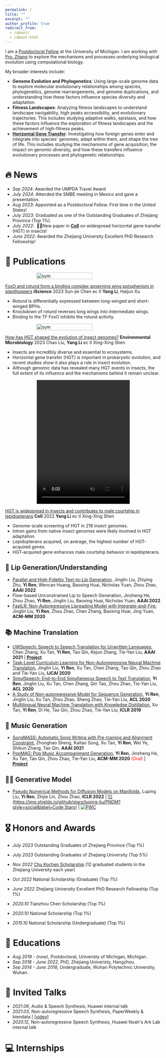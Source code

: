 ```yaml
---
permalink: /
title: ""
excerpt: ""
author_profile: true
redirect_from: 
  - /about/
  - /about.html
---
```


<span class='anchor' id='about-me'></span>

I am a [Postdoctoral Fellow](https://prod.lsa.umich.edu/eeb/people/postdoctoral-fellows/yang-li.html) at the University of Michigan. I am working with [Pro. Zhang](https://websites.umich.edu/~zhanglab/Research.html) to explore the mechanisms and processes underlying biological evolution using computational biology.

My broader interests include:
- **Genome Evolution and Phylogenetics**: Using large-scale genome data to explore molecular evolutionary relationships among species, phylogenetics, genome rearrangements, and genome duplications, and understanding how these factors influence species diversity and adaptation.
- **Fitness Landscapes**: Analyzing fitness landscapes to understand landscape navigability, high peaks accessibility, and evolutionary trajectories. This includes studying adaptive walks, epistasis, and how these factors influence the exploration of fitness landscapes and the achievement of high-fitness peaks.
- **[Horizontal Gene Transfer](https://doi.org/10.1016/j.cell.2022.06.014)**: Investigating how foreign genes enter and integrate into species' genomes, adapt within them, and shape the tree of life. This includes studying the mechanisms of gene acquisition, the impact on genomic diversity, and how these transfers influence evolutionary processes and phylogenetic relationships.



# 🔥 News
- *Sep 2024*: Awarded the UMPDA Travel Award
- *July 2024*: Attended the SMBE meeting in Mexico and gave a presentation.
- *Aug 2023*: Appointed as a Postdoctoral Fellow. First time in the United States!
- *July 2023*: Graduated as one of the Outstanding Graduates of Zhejiang Province (Top 1%).
- *July 2022*: &nbsp;🎉🎉New paper in **[Cell](https://doi.org/10.1016/j.cell.2022.06.014)** on widespread horizontal gene transfer (HGT) in insects!
- *June 2022*: Awarded the Zhejiang University Excellent PhD Research Fellowship!


# 📝 Publications 


<div class='paper-box' ><div class='paper-box-image' style="display: flex; justify-content: center; align-items: center;"><img src='images/P_xu.png' alt="sym" width="60%"></div>
<div class='paper-box-text' markdown="1">

[FoxO and rotund form a binding complex governing wing polyphenism in planthoppers](https://doi.org/10.1016/j.isci.2023.107182) **iScience** 2023 Sun-jie Chen ec tl **Yang Li**, Haijun Xu

- *Rotund* is differentially expressed between long-winged and short-winged BPHs.
- Knockdown of rotund reverses long wings into intermediate wings.
- Binding to the TF FoxO inhibits the rotund activity.
</div>
</div>

<p style="margin-left;margin-bottom: 2px;margin-top: 2px"><div class='paper-box' ><div class='paper-box-image' style="display: flex; justify-content: center; align-items: center;"><img src='images/P-Env.png' alt="sym" width="60%"></div>
<div class='paper-box-text' markdown="1">

[How has HGT shaped the evolution of insect genomes?](https://doi.org/10.1111/1462-2920.16311) **Environmental Microbiology** 2023 Chao Liu, **Yang Li** ec tl Xing-Xing Shen

- Insects are incredibly diverse and essential to ecosystems.
- Horizontal gene transfer (HGT) is important in prokaryotic evolution, and recent studies show it also plays a role in insect evolution.
- Although genomic data has revealed many HGT events in insects, the full extent of its influence and the mechanisms behind it remain unclear.
</div>
</div>

<div class='paper-box'>
    <div class='paper-box-video' style="display: flex; justify-content: center; align-items: center;">
        <video width="300" height="400" controls autoplay loop muted>
            <source src="images/Cell_video.mp4" type="video/mp4">
            Your browser does not support the video tag.
        </video>
    </div>
</div>
<div class='paper-box-text' markdown="1">

[HGT is widespread in insects and contributes to male courtship in lepidopterans](https://doi.org/10.1111/1462-2920.16311) **Cell** 2022 **Yang Li** ec tl Xing-Xing Shen

- Genome-scale screening of HGT in 218 insect genomes.
- Intron gains from native insect genomes were likely involved in HGT adaptation.
- Lepidopterans acquired, on average, the highest number of HGT-acquired genes.
- HGT-acquired gene enhances male courtship behavior in lepidopterans.

</div>
</div>

## 👄 Lip Generation/Understanding
- [Parallel and High-Fidelity Text-to-Lip Generation](https://arxiv.org/abs/2107.06831), Jinglin Liu, Zhiying Zhu, **Yi Ren**, Wencan Huang, Baoxing Huai, Nicholas Yuan, Zhou Zhao, **AAAI 2022**
- Flow-based Unconstrained Lip to Speech Generation, Jinzheng He, Zhou Zhao, **Yi Ren**, Jinglin Liu, Baoxing Huai, Nicholas Yuan, **AAAI 2022**
- [FastLR: Non-Autoregressive Lipreading Model with Integrate-and-Fire](https://dl.acm.org/doi/10.1145/3394171.3413740), Jinglin Liu, **Yi Ren**, Zhou Zhao, Chen Zhang, Baoxing Huai, Jing Yuan, **ACM-MM 2020**

## 📚 Machine Translation 
- [UWSpeech: Speech to Speech Translation for Unwritten Languages](https://arxiv.org/abs/2006.07926), Chen Zhang, Xu Tan, **Yi Ren**, Tao Qin, Kejun Zhang, Tie-Yan Liu, **AAAI 2021** \| [**Project**](https://speechresearch.github.io/uwspeech/)
- [Task-Level Curriculum Learning for Non-Autoregressive Neural Machine Translation](https://www.ijcai.org/Proceedings/2020/0534.pdf), Jinglin Liu, **Yi Ren**, Xu Tan, Chen Zhang, Tao Qin, Zhou Zhao and Tie-Yan Liu, **IJCAI 2020**
- [SimulSpeech: End-to-End Simultaneous Speech to Text Translation](https://www.aclweb.org/anthology/2020.acl-main.350), **Yi Ren**, Jinglin Liu, Xu Tan, Chen Zhang, Qin Tao, Zhou Zhao, Tie-Yan Liu, **ACL 2020**
- [A Study of Non-autoregressive Model for Sequence Generation](https://arxiv.org/abs/2004.10454), **Yi Ren**, Jinglin Liu, Xu Tan, Zhou Zhao, Sheng Zhao, Tie-Yan Liu, **ACL 2020**
- [Multilingual Neural Machine Translation with Knowledge Distillation](https://openreview.net/forum?id=S1gUsoR9YX), Xu Tan, **Yi Ren**, Di He, Tao Qin, Zhou Zhao, Tie-Yan Liu, **ICLR 2019**

## 🎼 Music Generation 
- [SongMASS: Automatic Song Writing with Pre-training and Alignment Constraint](https://arxiv.org/abs/2012.05168), Zhonghao Sheng, Kaitao Song, Xu Tan, **Yi Ren**, Wei Ye, Shikun Zhang, Tao Qin, **AAAI 2021**
- [PopMAG: Pop Music Accompaniment Generation](https://dl.acm.org/doi/10.1145/3394171.3413721), **Yi Ren**, Jinzheng He, Xu Tan, Tao Qin, Zhou Zhao, Tie-Yan Liu, **ACM-MM 2020** <span style="color:red">(Oral)</span> \| [**Project**](https://speechresearch.github.io/popmag/)

## 🧑‍🎨 Generative Model
- [Pseudo Numerical Methods for Diffusion Models on Manifolds](https://openreview.net/forum?id=PlKWVd2yBkY), Luping Liu, **Yi Ren**, Zhijie Lin, Zhou Zhao, **ICLR 2022** \| [![](https://img.shields.io/github/stars/luping-liu/PNDM?style=social&label=Code Stars)](https://github.com/luping-liu/PNDM) \| [![PWC](https://img.shields.io/endpoint.svg?url=https://paperswithcode.com/badge/pseudo-numerical-methods-for-diffusion-models/image-generation-on-celeba-64x64)](https://paperswithcode.com/sota/image-generation-on-celeba-64x64?p=pseudo-numerical-methods-for-diffusion-models)


# 🎖 Honors and Awards
- *July 2023* Outstanding Graduates of Zhejiang Province (Top 1%)
- *July 2023* Outstanding Graduates of Zhejiang University (Top 5%)
- *Nov 2022* [Chu Kochen Scholarship](https://baijiahao.baidu.com/s?id=1749110967329948808) (12 graduated students in the Zhejiang University each year)
- *Oct 2022* National Scholarship (Graduate) (Top 1%)
- *June 2022* Zhejiang University Excellent PhD Research Fellowship (Top 1%)

- *2020.10* Tianzhou Chen Scholarship (Top 1%)
- *2020.10* National Scholarship (Top 1%)
- *2015.10* National Scholarship (Undergraduate) (Top 1%)

# 📖 Educations
- *Aug 2019 -  (now)*, Postdoctoral, Univeristy of Michigan, Michigan.
- *Sep 2018 - June 2022*, PhD, Zhejiang Univeristy, Hangzhou.
- *Sep 2014 - June 2018*, Undergraduate, Wuhan Polytechnic University, Wuhan.

# 💬 Invited Talks
- *2021.06*, Audio & Speech Synthesis, Huawei internal talk
- *2021.03*, Non-autoregressive Speech Synthesis, PaperWeekly & biendata \| [\[video\]](https://www.bilibili.com/video/BV1uf4y1t7Hr/)
- *2020.12*, Non-autoregressive Speech Synthesis, Huawei Noah's Ark Lab internal talk

# 💻 Internships
